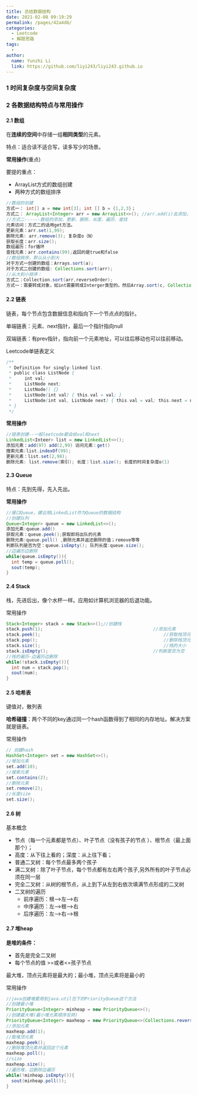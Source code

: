 ```yaml
---
title: 总结数据结构
date: 2021-02-08 09:19:29
permalink: /pages/42a4d6/
categories:
  - Leetcode
  - 解题思路
tags:
  - 
author: 
  name: Yunzhi Li
  link: https://github.com/liyi243/liyi243.github.io
---
```

### 1 时间复杂度与空间复杂度

### 2 各数据结构特点与常用操作

#### 2.1 数组

在**连续的空间**中存储一组**相同类型**的元素。

特点：适合读不适合写，读多写少的场景。

**常用操作**(重点)

要提的重点：

- ArrayList方式的数组创建
- 两种方式的数组排序

```java
//数组的创建
方式一： int[] a = new int[3]; int [] b = {1,2,3}；
方式二： ArrayList<Integer> arr = new ArrayList<>(); //arr.add(i)去添加，不需要你知道里面有几个元素和什么元素
//方式二------数组的添加、更新、删除、长度、遍历、查找
元素访问：方式二的话用get方法。
更新元素：arr.set(1,99);
删除元素: arr.remove(3); 复杂度o（N）
获取长度：arr.size();
数组遍历：for循环
查找元素：arr.contains(99);返回的是true和false
//数组排序，默认从小到大
对于方式一创建的数组：Arrays.sort(a);
对于方式二创建的数组: Collections.sort(arr);
//从大到小排序：
方式二：Collection.sort(arr,reverseOrder);
方式一：需要转成对象，如int需要转成Interger类型的。然后Array.sort(c, Collections.reverseOrder());
```



#### 2.2 链表

链表，每个节点包含数据信息和指向下一个节点点的指针。

单端链表：元素、next指针，最后一个指针指向null

双端链表：有prev指针，指向前一个元素地址，可以往后移动也可以往前移动。

Leetcode单链表定义

```java
/**
 * Definition for singly-linked list.
 * public class ListNode {
 *     int val;
 *     ListNode next;
 *     ListNode() {}
 *     ListNode(int val) { this.val = val; }
 *     ListNode(int val, ListNode next) { this.val = val; this.next = next; }
 * }
 */
```



**常用操作**

```java
//链表创建--一般leetcode都会给val和next
LinkedList<Inteer> list = new LinkedList<>();
添加元素：add(97) add(2,99) 访问元素：get()
搜索元素:list.indexOf(99);
更新元素：list.set(2,98);
删除元素: list.remove(索引); 长度：list.size(); 长度的时间复杂度o(1)
```



#### 2.3 Queue

特点：先到先得，先入先出。

**常用操作**

```java
//接口Queue，建议用LinkedList作为Queue的数据结构
//创建队列
Queue<Integer> queue = new LinkedList<>();
添加元素:queue.add()
获取元素：queue.peek();获取即将出队的元素
删除元素:queue.poll() ,删除元素并返还删除的值；remove等等
判断队列是否为空：queue.isEmpty(); 队列长度:queue.size();
//边遍历边删除
while(queue.isEmpty()){
  int temp = queue.poll();
  sout(temp);
}
```



#### 2.4 Stack

栈，先进后出，像个水杯一样。应用如计算机浏览器的后退功能。

常用操作

```java
Stack<Integer> stack = new Stack<>();//创建栈
stack.push(1);											//添加元素
stack.peek();												//获取栈顶元素
stack.pop();												//删除栈顶元素，并可返回该元素值
stack.size();												//栈的大小
stack.isEmpty();										//判断是否为空
//栈的遍历-边遍历边删除
while(!stack.isEmpty()){
  int num = stack.pop();
  sout(num);
}
```



#### 2.5 哈希表

键值对，散列表

**哈希碰撞**：两个不同的key通过同一个hash函数得到了相同的内存地址。解决方案就是链表。

常用操作

```java
// 创建hash
HashSet<Integer> set = new HashSet<>();
//增加元素
set.add(10);
//搜索元素
set.contains(2);
//删除元素
set.remove(2);
//长度size
set.size();
```



#### 2.6 树

基本概念

- 节点（每一个元素都是节点）、叶子节点（没有孩子的节点 ）、根节点（最上面那个）；
- 高度：从下往上看的；深度：从上往下看；
- 普通二叉树：每个节点最多两个孩子
- 满二叉树：除了叶子节点，每个节点都有左右两个孩子,另外所有的叶子节点必须在同一层
- 完全二叉树：从树的根节点，从上到下从左到右依次填满节点形成的二叉树
- 二叉树的遍历
  - 前序遍历：根-->左-->右
  - 中序遍历：左-->根-->右
  - 后序遍历：左-->右-->根

#### 2.7 堆heap

**是堆的条件：**

- 首先是完全二叉树
- 每个节点的值 >=或者<=孩子节点

最大堆，顶点元素将是最大的；最小堆，顶点元素将是最小的

常用操作

```java
//java创建堆要用到java.util包下的PriorityQueue这个方法
//创建最小堆
PriorityQueue<Integer> minheap = new PriorityQueue<>();
//创建最大堆(最小堆元素顺序反转)
PriorityQueue<Integer> maxheap = new PriorityQueue<>(Collections.reverseOrder());
//添加元素
maxheap.add(1);
//取堆顶元素
maxheap.peek();
//删除堆顶元素并返回这个元素
maxheap.poll();
//size
maxheap.size();
//遍历堆，边删除边遍历
while(!minheap.isEmpty()){
  sout(minheap.poll());
}
```

